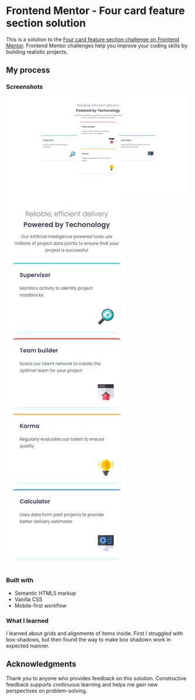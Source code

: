 # Frontend Mentor - Four card feature section solution

This is a solution to the [Four card feature section challenge on Frontend Mentor](https://www.frontendmentor.io/challenges/four-card-feature-section-weK1eFYK). Frontend Mentor challenges help you improve your coding skills by building realistic projects.

## My process

### Screenshots

![Desktop](./four-card-feature-section-desktop.png)
![Mobile](./four-card-feature-section-mobile.png)

### Built with

- Semantic HTML5 markup
- Vanilla CSS
- Mobile-first workflow

### What I learned

I learned about grids and alignments of items inside. First I struggled with box-shadows, but then found the way to make box shadown work in expected manner.

## Acknowledgments

Thank you to anyone who provides feedback on this solution. Constructive feedback supports continuous learning and helps me gain new perspectives on problem-solving.
